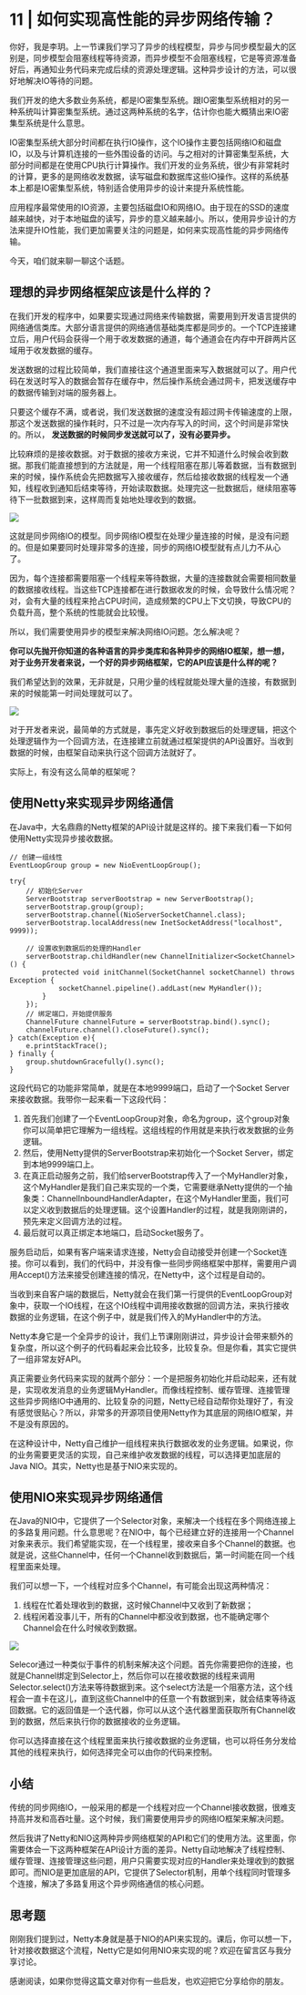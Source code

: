 # 11 | 如何实现高性能的异步网络传输？
你好，我是李玥。上一节课我们学习了异步的线程模型，异步与同步模型最大的区别是，同步模型会阻塞线程等待资源，而异步模型不会阻塞线程，它是等资源准备好后，再通知业务代码来完成后续的资源处理逻辑。这种异步设计的方法，可以很好地解决IO等待的问题。

我们开发的绝大多数业务系统，都是IO密集型系统。跟IO密集型系统相对的另一种系统叫计算密集型系统。通过这两种系统的名字，估计你也能大概猜出来IO密集型系统是什么意思。

IO密集型系统大部分时间都在执行IO操作，这个IO操作主要包括网络IO和磁盘IO，以及与计算机连接的一些外围设备的访问。与之相对的计算密集型系统，大部分时间都是在使用CPU执行计算操作。我们开发的业务系统，很少有非常耗时的计算，更多的是网络收发数据，读写磁盘和数据库这些IO操作。这样的系统基本上都是IO密集型系统，特别适合使用异步的设计来提升系统性能。

应用程序最常使用的IO资源，主要包括磁盘IO和网络IO。由于现在的SSD的速度越来越快，对于本地磁盘的读写，异步的意义越来越小。所以，使用异步设计的方法来提升IO性能，我们更加需要关注的问题是，如何来实现高性能的异步网络传输。

今天，咱们就来聊一聊这个话题。

## 理想的异步网络框架应该是什么样的？

在我们开发的程序中，如果要实现通过网络来传输数据，需要用到开发语言提供的网络通信类库。大部分语言提供的网络通信基础类库都是同步的。一个TCP连接建立后，用户代码会获得一个用于收发数据的通道，每个通道会在内存中开辟两片区域用于收发数据的缓存。

发送数据的过程比较简单，我们直接往这个通道里面来写入数据就可以了。用户代码在发送时写入的数据会暂存在缓存中，然后操作系统会通过网卡，把发送缓存中的数据传输到对端的服务器上。

只要这个缓存不满，或者说，我们发送数据的速度没有超过网卡传输速度的上限，那这个发送数据的操作耗时，只不过是一次内存写入的时间，这个时间是非常快的。所以， **发送数据的时候同步发送就可以了，没有必要异步。**

比较麻烦的是接收数据。对于数据的接收方来说，它并不知道什么时候会收到数据。那我们能直接想到的方法就是，用一个线程阻塞在那儿等着数据，当有数据到来的时候，操作系统会先把数据写入接收缓存，然后给接收数据的线程发一个通知，线程收到通知后结束等待，开始读取数据。处理完这一批数据后，继续阻塞等待下一批数据到来，这样周而复始地处理收到的数据。

![](images/118322/4c94c5e1e437ac087ef3b50acf8dceb2.jpg)

这就是同步网络IO的模型。同步网络IO模型在处理少量连接的时候，是没有问题的。但是如果要同时处理非常多的连接，同步的网络IO模型就有点儿力不从心了。

因为，每个连接都需要阻塞一个线程来等待数据，大量的连接数就会需要相同数量的数据接收线程。当这些TCP连接都在进行数据收发的时候，会导致什么情况呢？对，会有大量的线程来抢占CPU时间，造成频繁的CPU上下文切换，导致CPU的负载升高，整个系统的性能就会比较慢。

所以，我们需要使用异步的模型来解决网络IO问题。怎么解决呢？

**你可以先抛开你知道的各种语言的异步类库和各种异步的网络IO框架，想一想，对于业务开发者来说，一个好的异步网络框架，它的API应该是什么样的呢？**

我们希望达到的效果，无非就是，只用少量的线程就能处理大量的连接，有数据到来的时候能第一时间处理就可以了。

![](images/118322/49ca88d34fc5c4815d20189770cf76d6.jpg)

对于开发者来说，最简单的方式就是，事先定义好收到数据后的处理逻辑，把这个处理逻辑作为一个回调方法，在连接建立前就通过框架提供的API设置好。当收到数据的时候，由框架自动来执行这个回调方法就好了。

实际上，有没有这么简单的框架呢？

## 使用Netty来实现异步网络通信

在Java中，大名鼎鼎的Netty框架的API设计就是这样的。接下来我们看一下如何使用Netty实现异步接收数据。

```
// 创建一组线性
EventLoopGroup group = new NioEventLoopGroup();

try{
    // 初始化Server
    ServerBootstrap serverBootstrap = new ServerBootstrap();
    serverBootstrap.group(group);
    serverBootstrap.channel(NioServerSocketChannel.class);
    serverBootstrap.localAddress(new InetSocketAddress("localhost", 9999));

    // 设置收到数据后的处理的Handler
    serverBootstrap.childHandler(new ChannelInitializer<SocketChannel>() {
        protected void initChannel(SocketChannel socketChannel) throws Exception {
            socketChannel.pipeline().addLast(new MyHandler());
        }
    });
    // 绑定端口，开始提供服务
    ChannelFuture channelFuture = serverBootstrap.bind().sync();
    channelFuture.channel().closeFuture().sync();
} catch(Exception e){
    e.printStackTrace();
} finally {
    group.shutdownGracefully().sync();
}

```

这段代码它的功能非常简单，就是在本地9999端口，启动了一个Socket Server来接收数据。我带你一起来看一下这段代码：

1. 首先我们创建了一个EventLoopGroup对象，命名为group，这个group对象你可以简单把它理解为一组线程。这组线程的作用就是来执行收发数据的业务逻辑。
2. 然后，使用Netty提供的ServerBootstrap来初始化一个Socket Server，绑定到本地9999端口上。
3. 在真正启动服务之前，我们给serverBootstrap传入了一个MyHandler对象，这个MyHandler是我们自己来实现的一个类，它需要继承Netty提供的一个抽象类：ChannelInboundHandlerAdapter，在这个MyHandler里面，我们可以定义收到数据后的处理逻辑。这个设置Handler的过程，就是我刚刚讲的，预先来定义回调方法的过程。
4. 最后就可以真正绑定本地端口，启动Socket服务了。

服务启动后，如果有客户端来请求连接，Netty会自动接受并创建一个Socket连接。你可以看到，我们的代码中，并没有像一些同步网络框架中那样，需要用户调用Accept()方法来接受创建连接的情况，在Netty中，这个过程是自动的。

当收到来自客户端的数据后，Netty就会在我们第一行提供的EventLoopGroup对象中，获取一个IO线程，在这个IO线程中调用接收数据的回调方法，来执行接收数据的业务逻辑，在这个例子中，就是我们传入的MyHandler中的方法。

Netty本身它是一个全异步的设计，我们上节课刚刚讲过，异步设计会带来额外的复杂度，所以这个例子的代码看起来会比较多，比较复杂。但是你看，其实它提供了一组非常友好API。

真正需要业务代码来实现的就两个部分：一个是把服务初始化并启动起来，还有就是，实现收发消息的业务逻辑MyHandler。而像线程控制、缓存管理、连接管理这些异步网络IO中通用的、比较复杂的问题，Netty已经自动帮你处理好了，有没有感觉很贴心？所以，非常多的开源项目使用Netty作为其底层的网络IO框架，并不是没有原因的。

在这种设计中，Netty自己维护一组线程来执行数据收发的业务逻辑。如果说，你的业务需要更灵活的实现，自己来维护收发数据的线程，可以选择更加底层的Java NIO。其实，Netty也是基于NIO来实现的。

## 使用NIO来实现异步网络通信

在Java的NIO中，它提供了一个Selector对象，来解决一个线程在多个网络连接上的多路复用问题。什么意思呢？在NIO中，每个已经建立好的连接用一个Channel对象来表示。我们希望能实现，在一个线程里，接收来自多个Channel的数据。也就是说，这些Channel中，任何一个Channel收到数据后，第一时间能在同一个线程里面来处理。

我们可以想一下，一个线程对应多个Channel，有可能会出现这两种情况：

1. 线程在忙着处理收到的数据，这时候Channel中又收到了新数据；
2. 线程闲着没事儿干，所有的Channel中都没收到数据，也不能确定哪个Channel会在什么时候收到数据。

![](images/118322/a8bb4e812db8601d54933771f3614350.jpg)

Selecor通过一种类似于事件的机制来解决这个问题。首先你需要把你的连接，也就是Channel绑定到Selector上，然后你可以在接收数据的线程来调用Selector.select()方法来等待数据到来。这个select方法是一个阻塞方法，这个线程会一直卡在这儿，直到这些Channel中的任意一个有数据到来，就会结束等待返回数据。它的返回值是一个迭代器，你可以从这个迭代器里面获取所有Channel收到的数据，然后来执行你的数据接收的业务逻辑。

你可以选择直接在这个线程里面来执行接收数据的业务逻辑，也可以将任务分发给其他的线程来执行，如何选择完全可以由你的代码来控制。

## 小结

传统的同步网络IO，一般采用的都是一个线程对应一个Channel接收数据，很难支持高并发和高吞吐量。这个时候，我们需要使用异步的网络IO框架来解决问题。

然后我讲了Netty和NIO这两种异步网络框架的API和它们的使用方法。这里面，你需要体会一下这两种框架在API设计方面的差异。Netty自动地解决了线程控制、缓存管理、连接管理这些问题，用户只需要实现对应的Handler来处理收到的数据即可。而NIO是更加底层的API，它提供了Selector机制，用单个线程同时管理多个连接，解决了多路复用这个异步网络通信的核心问题。

## 思考题

刚刚我们提到过，Netty本身就是基于NIO的API来实现的。课后，你可以想一下，针对接收数据这个流程，Netty它是如何用NIO来实现的呢？欢迎在留言区与我分享讨论。

感谢阅读，如果你觉得这篇文章对你有一些启发，也欢迎把它分享给你的朋友。